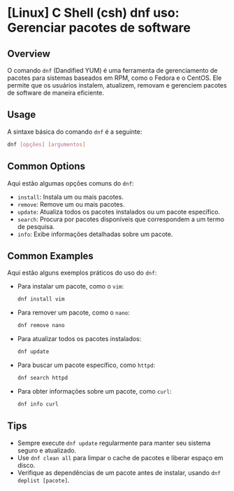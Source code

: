 # [Linux] C Shell (csh) dnf uso: Gerenciar pacotes de software

## Overview
O comando `dnf` (Dandified YUM) é uma ferramenta de gerenciamento de pacotes para sistemas baseados em RPM, como o Fedora e o CentOS. Ele permite que os usuários instalem, atualizem, removam e gerenciem pacotes de software de maneira eficiente.

## Usage
A sintaxe básica do comando `dnf` é a seguinte:

```bash
dnf [opções] [argumentos]
```

## Common Options
Aqui estão algumas opções comuns do `dnf`:

- `install`: Instala um ou mais pacotes.
- `remove`: Remove um ou mais pacotes.
- `update`: Atualiza todos os pacotes instalados ou um pacote específico.
- `search`: Procura por pacotes disponíveis que correspondem a um termo de pesquisa.
- `info`: Exibe informações detalhadas sobre um pacote.

## Common Examples
Aqui estão alguns exemplos práticos do uso do `dnf`:

- Para instalar um pacote, como o `vim`:
  ```bash
  dnf install vim
  ```

- Para remover um pacote, como o `nano`:
  ```bash
  dnf remove nano
  ```

- Para atualizar todos os pacotes instalados:
  ```bash
  dnf update
  ```

- Para buscar um pacote específico, como `httpd`:
  ```bash
  dnf search httpd
  ```

- Para obter informações sobre um pacote, como `curl`:
  ```bash
  dnf info curl
  ```

## Tips
- Sempre execute `dnf update` regularmente para manter seu sistema seguro e atualizado.
- Use `dnf clean all` para limpar o cache de pacotes e liberar espaço em disco.
- Verifique as dependências de um pacote antes de instalar, usando `dnf deplist [pacote]`.